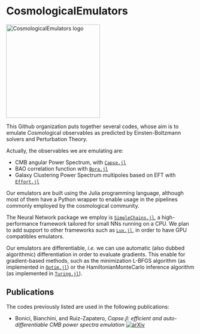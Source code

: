 # CosmologicalEmulators

<img width="250" alt="CosmologicalEmulators logo" src="https://github.com/CosmologicalEmulators/.github/assets/58727599/e8f44547-113c-48a0-b69d-0d14957f82e2">

This Github organization puts together several codes, whose aim is to emulate Cosmological observables as predicted by Einsten-Boltzmann solvers and Perturbation Theory.

Actually, the observables we are emulating are:
- CMB angular Power Spectrum, with [`Capse.jl`](https://github.com/CosmologicalEmulators/Capse.jl)
- BAO correlation function with [`Bora.jl`](https://github.com/CosmologicalEmulators/Bora.jl)
- Galaxy Clustering Power Spectrum multipoles based on EFT with [`Effort.jl`](https://github.com/CosmologicalEmulators/Effort.jl)

Our emulators are built using the Julia programming language, although most of them have a Python wrapper to enable usage in the pipelines commonly employed by the cosmological community.

The Neural Network package we employ is [`SimpleChains.jl`](https://github.com/PumasAI/SimpleChains.jl), a high-performance framework tailored for small NNs running on a CPU. We plan to add support to other frameworks such as [`Lux.jl`](https://lux.csail.mit.edu/stable/), in order to have GPU compatibles emulators.

Our emulators are differentiable, _i.e._ we can use automatic (also dubbed algorithmic) differentiation in order to evaluate gradients. This enable for gradient-based methods, such as the minimization L-BFGS algorithm (as implemented in [`Optim.jl`](https://github.com/JuliaNLSolvers/Optim.jl)) or the HamiltonianMonteCarlo inference algorithm (as implemented in [`Turing.jl`](https://github.com/TuringLang/Turing.jl)).


## Publications
The codes previously listed are used in the following publications:
- Bonici, Bianchini, and Ruiz-Zapatero, _Capse.jl: efficient and auto-differentiable CMB power spectra emulation_ [![arXiv](https://img.shields.io/badge/arXiv-2307.14339-b31b1b.svg)](https://arxiv.org/abs/2307.14339)
